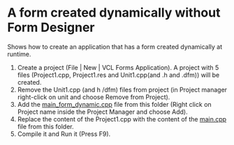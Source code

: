 # A form created dynamically without Form Designer

Shows how to create an application that has a form created dynamically at runtime.

1. Create a project (File | New | VCL Forms Application). A project with 5 files (Project1.cpp, Project1.res and Unit1.cpp(and .h and .dfm)) will be created.
2. Remove the Unit1.cpp (and h /dfm) files from project (in Project manager right-click on unit and choose Remove from Project).
3. Add the [main_form_dynamic.cpp](main_form_dynamic.cpp) file from this folder (Right click on Project name inside the Project Manager and choose Add).
4. Replace the content of the Project1.cpp with the content of the [main.cpp](main.cpp) file from this folder.
5. Compile it and Run it (Press F9).
